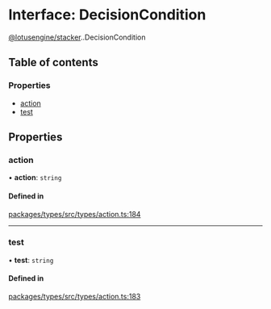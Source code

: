 # Interface: DecisionCondition

[@lotusengine/stacker](../wiki/@lotusengine.stacker).[<internal>](../wiki/@lotusengine.stacker.%3Cinternal%3E).DecisionCondition

## Table of contents

### Properties

- [action](../wiki/@lotusengine.stacker.%3Cinternal%3E.DecisionCondition#action)
- [test](../wiki/@lotusengine.stacker.%3Cinternal%3E.DecisionCondition#test)

## Properties

### action

• **action**: `string`

#### Defined in

[packages/types/src/types/action.ts:184](https://github.com/lotusengine/sdk/blob/fdb90a3/packages/types/src/types/action.ts#L184)

___

### test

• **test**: `string`

#### Defined in

[packages/types/src/types/action.ts:183](https://github.com/lotusengine/sdk/blob/fdb90a3/packages/types/src/types/action.ts#L183)
